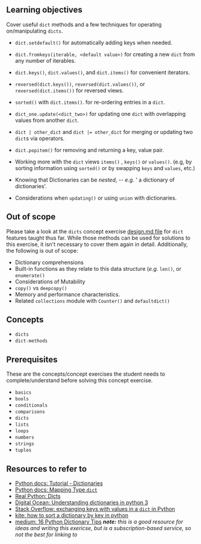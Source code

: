 ## Learning objectives

Cover useful `dict` methods and a few techniques for operating on/manipulating `dicts`.

- `dict.setdefault()` for automatically adding keys when needed.
- `dict.fromkeys(iterable, <default value>)` for creating a new `dict` from any number of iterables.
- `dict.keys()`, `dict.values()`, and `dict.items()` for convenient iterators.
- `reversed(dict.keys())`, `reversed(dict.values())`, or `reversed(dict.items())` for reversed views.
- `sorted()` with `dict.items()`. for re-ordering entries in a `dict`.
- `dict_one.update(<dict_two>)` for updating one `dict` with overlapping values from another `dict`.
- `dict | other_dict` and `dict |= other_dict` for merging or updating two `dict`s via operators.
- `dict.popitem()` for removing and returning a key, value pair.

- Working more with  the `dict` views `items()` , `keys()` or `values()`.  (e.g, by sorting information using `sorted()` or by swapping `keys` and `values`, etc.)
- Knowing that Dictionaries can be _nested_, _-- e.g._ ' a dictionary of dictionaries'.
- Considerations when `updating()` or using `union` with dictionaries.

## Out of scope

Please take a look at the `dicts` concept exercise [design.md file](https://github.com/exercism/python/edit/main/exercises/concept/inventory-management/.meta/design.md) for `dict` features  taught thus far.
While those methods can be used for solutions to this exercise, it  isn't necessary to cover them again in detail.  Additionally, the following is out of scope:

- Dictionary comprehensions
- Built-in functions as they relate to this data structure (*e.g.* `len()`, or `enumerate()`
- Considerations of Mutability
- `copy()` vs `deepcopy()`
- Memory and performance characteristics.
- Related `collections` module with `Counter()` and `defaultdict()`

## Concepts

- `dicts`
- `dict-methods`

## Prerequisites

These are the concepts/concept exercises the student needs to complete/understand before solving this concept exercise.

- `basics`
- `bools`
- `conditionals`
- `comparisons`
- `dicts`
- `lists`
- `loops`
- `numbers`
- `strings`
- `tuples`


## Resources to refer to

- [Python docs:  Tutorial - Dictionaries](https://docs.python.org/3/tutorial/datastructures.html#dictionaries)
- [Python docs:  Mapping Type `dict`](https://docs.python.org/3/library/stdtypes.html#mapping-types-dict)
- [Real Python:  Dicts](https://realpython.com/python-dicts/)
- [Digital Ocean:  Understanding dictionaries in python 3](https://www.digitalocean.com/community/tutorials/understanding-dictionaries-in-python-3)
- [Stack Overflow: exchanging keys with values in a `dict` in Python](https://stackoverflow.com/questions/1031851/how-do-i-exchange-keys-with-values-in-a-dictionary)
- [kite:  how to sort a dictionary by key in python](https://www.kite.com/python/answers/how-to-sort-a-dictionary-by-key-in-python)
- [medium:  16 Python Dictionary Tips](https://medium.com/python-in-plain-english/16-intermediate-level-python-dictionary-tips-tricks-and-shortcuts-1376859e1adc)  _**note:** this is a good resource for ideas and writing this exericse, but is a subscription-based service, so not the best for linking to_